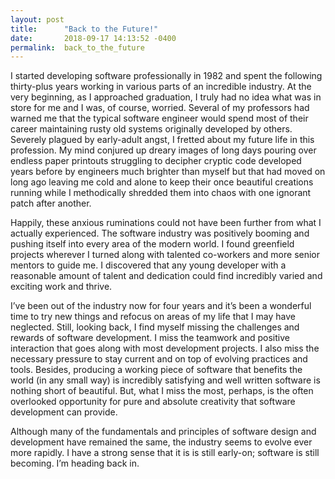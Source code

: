 ```yaml
---
layout: post
title:      "Back to the Future!"
date:       2018-09-17 14:13:52 -0400
permalink:  back_to_the_future
---
```



I started developing software professionally in 1982 and spent the following thirty-plus years working in various parts of an incredible industry.  At the very beginning, as I approached graduation, I truly had no idea what was in store for me and I was, of course, worried.  Several of my professors had warned me that the typical software engineer would spend most of their career maintaining rusty old systems originally developed by others.  Severely plagued by early-adult angst, I fretted about my future life in this profession.  My mind conjured up dreary images of long days pouring over endless paper printouts struggling to decipher cryptic code developed years before by engineers much brighter than myself but that had moved on long ago leaving me cold and alone to keep their once beautiful creations running while I methodically shredded them into chaos with one ignorant patch after another.  

Happily, these anxious ruminations could not have been further from what I actually experienced. The software industry was positively booming and pushing itself into every area of the modern world.  I found greenfield projects wherever I turned along with talented co-workers and more senior mentors to guide me.  I discovered that any young developer with a reasonable amount of talent and dedication could find incredibly varied and exciting work and thrive.

I’ve been out of the industry now for four years and it’s been a wonderful time to try new things and refocus on areas of my life that I may have neglected.  Still, looking back, I find myself missing the challenges and rewards of software development.  I miss the teamwork and positive interaction that goes along with most development projects.  I also miss the necessary pressure to stay current and on top of evolving practices and tools.  Besides, producing a working piece of software that benefits the world (in any small way) is incredibly satisfying and well written software is nothing short of beautiful.  But, what I miss the most, perhaps, is the often overlooked opportunity for pure and absolute creativity that software development can provide.  

Although many of the fundamentals and principles of software design and development have remained the same, the industry seems to evolve ever more rapidly.   I have a strong sense that it is is still early-on; software is still becoming.   I’m heading back in.

